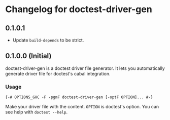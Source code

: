 # Changelog for doctest-driver-gen

## 0.1.0.1

* Update `build-depends` to be strict.

## 0.1.0.0 (Initial)

doctest-driver-gen is a doctest driver file generator. It lets you automatically generate driver file for doctest's cabal integration.

### Usage

    {-# OPTIONS_GHC -F -pgmF doctest-driver-gen [-optF OPTION]... #-}

Make your driver file with the content. `OPTION` is doctest's option. You can see help with `doctest --help`.
